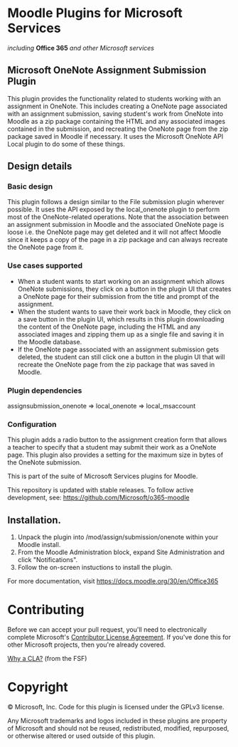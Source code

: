 # Moodle Plugins for Microsoft Services
*including* **Office 365** *and other Microsoft services*

## Microsoft OneNote Assignment Submission Plugin

This plugin provides the functionality related to students working with an assignment in OneNote. This includes creating a OneNote page associated with an assignment submission, saving student's work from OneNote into Moodle as a zip package containing the HTML and any associated images contained in the submission, and recreating the OneNote page from the zip package saved in Moodle if necessary. It uses the Microsoft OneNote API Local plugin to do some of these things.


Design details
--------------

### Basic design
This plugin follows a design similar to the File submission plugin wherever possible. It uses the API exposed by the local_onenote plugin to perform most of the OneNote-related operations.
Note that the association between an assignment submission in Moodle and the associated OneNote page is loose i.e. the OneNote page may get deleted and it will not affect Moodle since it keeps a copy of the page in a zip package and can always recreate the OneNote page from it.


### Use cases supported
- When a student wants to start working on an assignment which allows OneNote submissions, they click on a button in the plugin UI that creates a OneNote page for their submission from the title and prompt of the assignment.
- When the student wants to save their work back in Moodle, they click on a save button in the plugin UI, which results in this plugin downloading the content of the OneNote page, including the HTML and any associated images and zipping them up as a single file and saving it in the Moodle database.
- If the OneNote page associated with an assignment submission gets deleted, the student can still click one a button in the plugin UI that will recreate the OneNote page from the zip package that was saved in Moodle.

### Plugin dependencies
assignsubmission_onenote => local_onenote => local_msaccount

### Configuration
This plugin adds a radio button to the assignment creation form that allows a teacher to specify that a student may submit their work as a OneNote page.
This plugin also provides a setting for the maximum size in bytes of the OneNote submission.


This is part of the suite of Microsoft Services plugins for Moodle.

This repository is updated with stable releases. To follow active development, see: https://github.com/Microsoft/o365-moodle

## Installation.

1. Unpack the plugin into /mod/assign/submission/onenote within your Moodle install.
2. From the Moodle Administration block, expand Site Administration and click "Notifications".
3. Follow the on-screen instuctions to install the plugin.

For more documentation, visit https://docs.moodle.org/30/en/Office365

# Contributing

Before we can accept your pull request, you'll need to electronically complete Microsoft's [Contributor License Agreement](https://cla.microsoft.com/). If you've done this for other Microsoft projects, then you're already covered.

[Why a CLA?](https://www.gnu.org/licenses/why-assign.html) (from the FSF)

# Copyright

&copy; Microsoft, Inc.  Code for this plugin is licensed under the GPLv3 license.

Any Microsoft trademarks and logos included in these plugins are property of Microsoft and should not be reused, redistributed, modified, repurposed, or otherwise altered or used outside of this plugin.
